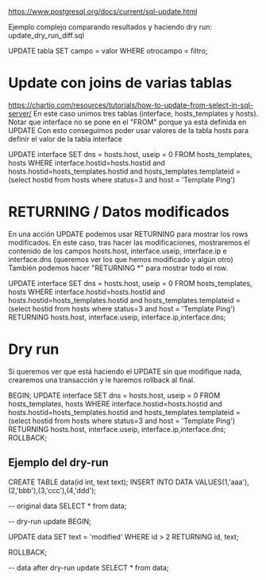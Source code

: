 https://www.postgresql.org/docs/current/sql-update.html

Ejemplo complejo comparando resultados y haciendo dry run: update_dry_run_diff.sql

UPDATE
  tabla
SET
  campo = valor
WHERE
  otrocampo = filtro;


# Update con joins de varias tablas
https://chartio.com/resources/tutorials/how-to-update-from-select-in-sql-server/
En este caso unimos tres tablas (interface, hosts_templates y hosts). Notar que interface no se pone en el "FROM" porque ya está definida en UPDATE
Con esto conseguimos poder usar valores de la tabla hosts para definir el valor de la tabla interface

UPDATE
  interface
SET
  dns = hosts.host,
  useip = 0
FROM
  hosts_templates,
  hosts
WHERE
  interface.hostid=hosts.hostid and
  hosts.hostid=hosts_templates.hostid and
  hosts_templates.templateid = (select hostid from hosts where status=3 and host = 'Template Ping')


# RETURNING / Datos modificados
En una acción UPDATE podemos usar RETURNING para mostrar los rows modificados.
En este caso, tras hacer las modificaciones, mostraremos el contenido de los campos hosts.host, interface.useip, interface.ip e interface.dns (queremos ver los que hemos modificado y algún otro)
También podemos hacer "RETURNING *" para mostrar todo el row.

UPDATE
  interface
SET
  dns = hosts.host,
  useip = 0
FROM
  hosts_templates,
  hosts
WHERE
  interface.hostid=hosts.hostid and
  hosts.hostid=hosts_templates.hostid and
  hosts_templates.templateid = (select hostid from hosts where status=3 and host = 'Template Ping')
RETURNING
 hosts.host,
 interface.useip,
 interface.ip,interface.dns;



# Dry run
Si queremos ver que está haciendo el UPDATE sin que modifique nada, crearemos una transacción y le haremos rollback al final.

BEGIN;
UPDATE
  interface
SET
  dns = hosts.host,
  useip = 0
FROM
  hosts_templates,
  hosts
WHERE
  interface.hostid=hosts.hostid and
  hosts.hostid=hosts_templates.hostid and
  hosts_templates.templateid = (select hostid from hosts where status=3 and host = 'Template Ping')
RETURNING
 hosts.host,
 interface.useip,
 interface.ip,interface.dns;
ROLLBACK;



## Ejemplo del dry-run
CREATE TABLE data(id int, text text);
INSERT INTO DATA VALUES(1,'aaa'),(2,'bbb'),(3,'ccc'),(4,'ddd');

-- original data
SELECT * from data;

-- dry-run update
BEGIN;

UPDATE
  data
SET
  text = 'modified'
WHERE
  id > 2
RETURNING
  id, text;

ROLLBACK;

-- data after dry-run update
SELECT * from data;
